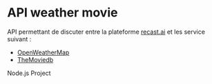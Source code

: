 # API weather movie

API permettant de discuter entre la plateforme [recast.ai](https://recast.ai/) et les service suivant :
* [OpenWeatherMap](https://openweathermap.org/)
* [TheMoviedb](https://www.themoviedb.org/)

Node.js Project
